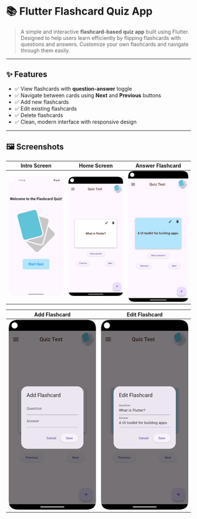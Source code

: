 # 📚 Flutter Flashcard Quiz App

>A simple and interactive **flashcard-based quiz app** built using Flutter. Designed to help users learn efficiently by flipping flashcards with questions and answers. Customize your own flashcards and navigate through them easily.

---

## ✨ Features

- ✅ View flashcards with **question-answer** toggle
- ✅ Navigate between cards using **Next** and **Previous** buttons
- ✅ Add new flashcards
- ✅ Edit existing flashcards
- ✅ Delete flashcards
- ✅ Clean, modern interface with responsive design


---

## 🖼️ Screenshots

| Intro Screen              | Home Screen              | Answer Flashcard        |
|---------------------------|--------------------------|-------------------------|
| ![intro](ui_images/1.png) | ![home](ui_images/2.png) | ![ans](ui_images/3.png) |

| Add Flashcard           | Edit Flashcard           |
|-------------------------|--------------------------|
| ![add](ui_images/5.png) | ![edit](ui_images/4.png) |
